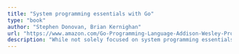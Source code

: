 ```yaml
---
title: "System programming essentials with Go"
type: "book"
author: "Stephen Donovan, Brian Kernighan"
url: "https://www.amazon.com/Go-Programming-Language-Addison-Wesley-Professional/dp/0134190440"
description: "While not solely focused on system programming essentials, 'The Go Programming Language' provides a solid foundation for system-level tasks in Go, covering topics like concurrency, memory management, and low-level operations."
---
```

